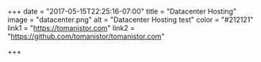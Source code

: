 +++
date = "2017-05-15T22:25:16-07:00"
title = "Datacenter Hosting"
image = "datacenter.png"
alt = "Datacenter Hosting test"
color = "#212121"
link1 = "https://tomanistor.com"
link2 = "https://github.com/tomanistor/tomanistor.com"

+++

